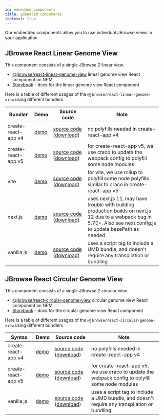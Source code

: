 ```yaml
---
id: embedded_components
title: Embedded components
toplevel: true
---
```


Our embedded components allow you to use individual JBrowse views in your application

## JBrowse React Linear Genome View

This component consists of a single JBrowse 2 linear view.

- [@jbrowse/react-linear-genome-view](https://www.npmjs.com/package/@jbrowse/react-linear-genome-view)
  linear genome view React component on NPM
- [Storybook](https://jbrowse.org/storybook/lgv/main/) - docs for the linear genome view React component

Here is a table of different usages of the `@jbrowse/react-linear-genome-view`
using different bundlers

| Bundler             | Demo                                            | Source code                                                                                                                                                                                                                                                                                          | Note                                                                                                                                                                |
| ------------------- | ----------------------------------------------- | ---------------------------------------------------------------------------------------------------------------------------------------------------------------------------------------------------------------------------------------------------------------------------------------------------- | ------------------------------------------------------------------------------------------------------------------------------------------------------------------- |
| create-react-app v4 | [demo](https://jbrowse.org/demos/lgv/)          | [source code](https://github.com/GMOD/jbrowse-components/tree/main/demos/jbrowse-react-linear-genome-view) ([download](https://download-directory.github.io/?url=https%3A%2F%2Fgithub.com%2FGMOD%2Fjbrowse-components%2Ftree%2Fmain%2Fdemos%2Fjbrowse-react-linear-genome-view))                     | no polyfills needed in create-react-app v4                                                                                                                          |
| create-react-app v5 | [demo](https://jbrowse.org/demos/lgv-cra5/)     | [source code](https://github.com/GMOD/jbrowse-components/tree/main/demos/jbrowse-react-linear-genome-view-cra5) ([download](https://download-directory.github.io/?url=https%3A%2F%2Fgithub.com%2FGMOD%2Fjbrowse-components%2Ftree%2Fmain%2Fdemos%2Fjbrowse-react-linear-genome-view-cra5))           | for create-react-app v5, we use craco to update the webpack config to polyfill some node modules                                                                    |
| vite                | [demo](https://jbrowse.org/demos/lgv-vite)      | [source code](https://github.com/GMOD/jbrowse-components/tree/main/demos/jbrowse-react-linear-genome-view-vite) ([download](https://download-directory.github.io/?url=https%3A%2F%2Fgithub.com%2FGMOD%2Fjbrowse-components%2Ftree%2Fmain%2Fdemos%2Fjbrowse-react-linear-genome-view-vite))           | for vite, we use rollup to polyfill some node polyfills similar to craco in create-react-app v5                                                                     |
| next.js             | [demo](https://jbrowse.org/demos/lgv-nextjs)    | [source code](https://github.com/GMOD/jbrowse-components/tree/main/demos/jbrowse-react-linear-genome-view-nextjs) ([download](https://download-directory.github.io/?url=https%3A%2F%2Fgithub.com%2FGMOD%2Fjbrowse-components%2Ftree%2Fmain%2Fdemos%2Fjbrowse-react-linear-genome-view-nextjs))       | uses next.js 11, may have trouble with building production builds on next.js 12 due to a webpack bug in 5.70+. Also see next.config.js to update basePath as needed |
| vanilla js          | [demo](https://jbrowse.org/demos/lgv-vanillajs) | [source code](https://github.com/GMOD/jbrowse-components/tree/main/demos/jbrowse-react-linear-genome-view-vanillajs) ([download](https://download-directory.github.io/?url=https%3A%2F%2Fgithub.com%2FGMOD%2Fjbrowse-components%2Ftree%2Fmain%2Fdemos%2Fjbrowse-react-linear-genome-view-vanillajs)) | uses a script tag to include a UMD bundle, and doesn't require any transpilation or bundling                                                                        |

## JBrowse React Circular Genome View

This component consists of a single JBrowse 2 circular view.

- [@jbrowse/react-circular-genome-view](https://www.npmjs.com/package/@jbrowse/react-circular-genome-view)
  circular genome view React component on NPM
- [Storybook](https://jbrowse.org/storybook/cgv/main/) - docs for the circular genome view React component

Here is a table of different usages of the
`@jbrowse/react-circular-genome-view` using different bundlers

| Syntax              | Demo                                            | Source code                                                                                                                                                                                                                                                                                              | Note                                                                                             |
| ------------------- | ----------------------------------------------- | -------------------------------------------------------------------------------------------------------------------------------------------------------------------------------------------------------------------------------------------------------------------------------------------------------- | ------------------------------------------------------------------------------------------------ |
| create-react-app v4 | [demo](https://jbrowse.org/demos/cgv/)          | [source code](https://github.com/GMOD/jbrowse-components/tree/main/demos/jbrowse-react-circular-genome-view) ([download](https://download-directory.github.io/?url=https%3A%2F%2Fgithub.com%2FGMOD%2Fjbrowse-components%2Ftree%2Fmain%2Fdemos%2Fjbrowse-react-circular-genome-view))                     | no polyfills needed in create-react-app v4                                                       |
| create-react-app v5 | [demo](https://jbrowse.org/demos/cgv-cra5/)     | [source code](https://github.com/GMOD/jbrowse-components/tree/main/demos/jbrowse-react-circular-genome-view-cra5) ([download](https://download-directory.github.io/?url=https%3A%2F%2Fgithub.com%2FGMOD%2Fjbrowse-components%2Ftree%2Fmain%2Fdemos%2Fjbrowse-react-circular-genome-view-cra5))           | for create-react-app v5, we use craco to update the webpack config to polyfill some node modules |
| vanilla js          | [demo](https://jbrowse.org/demos/cgv-vanillajs) | [source code](https://github.com/GMOD/jbrowse-components/tree/main/demos/jbrowse-react-circular-genome-view-vanillajs) ([download](https://download-directory.github.io/?url=https%3A%2F%2Fgithub.com%2FGMOD%2Fjbrowse-components%2Ftree%2Fmain%2Fdemos%2Fjbrowse-react-circular-genome-view-vanillajs)) | uses a script tag to include a UMD bundle, and doesn't require any transpilation or bundling     |
